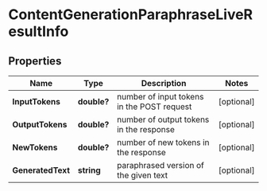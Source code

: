 # ContentGenerationParaphraseLiveResultInfo


## Properties

| Name | Type | Description | Notes |
|------------ | ------------- | ------------- | -------------|
**InputTokens** | **double?** | number of input tokens in the POST request |[optional]|
**OutputTokens** | **double?** | number of output tokens in the response |[optional]|
**NewTokens** | **double?** | number of new tokens in the response |[optional]|
**GeneratedText** | **string** | paraphrased version of the given text |[optional]|